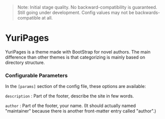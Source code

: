 > Note: Initial stage quality. No backward-compatibility is guaranteed. Still going under development. Config values may not be backwards-compatible at all.

# YuriPages

YuriPages is a theme made with BootStrap for novel authors. The main difference than other themes is that categorizing is mainly based on directory structure.

### Configurable Parameters

In the `[params]` section of the config file, these options are available:

`description`  : Part of the footer, describe the site in few words.

`author` : Part of the footer, your name. (It should actually named "maintainer" because there is another front-matter entry called "author".)

